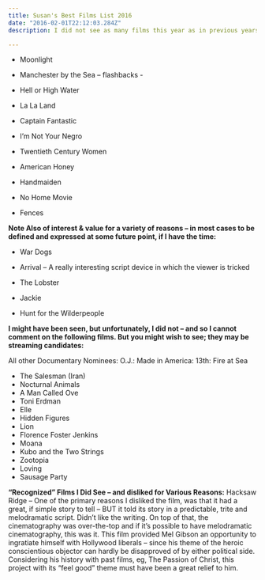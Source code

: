 ```yaml
---
title: Susan's Best Films List 2016
date: "2016-02-01T22:12:03.284Z"
description: I did not see as many films this year as in previous years.  However, over the year, I did see and love the following films for a variety of reasons

---
```


- Moonlight 

- Manchester by the Sea – flashbacks - 

- Hell or High Water

- La La Land

- Captain Fantastic

- I’m Not Your Negro

- Twentieth Century Women

- American Honey

- Handmaiden

- No Home Movie

- Fences

**Note Also  of interest & value for a variety of reasons – in most cases to be defined and expressed at some future point, if I have the time:**

- War Dogs

- Arrival – A really interesting script device in which the viewer is tricked 

- The Lobster
- Jackie 
- Hunt for the Wilderpeople


**I might have been seen, but unfortunately,  I did not – and so I cannot comment on the following films.  But you might wish to see; they may be streaming candidates:**

All other Documentary Nominees:  O.J.: Made in America: 13th: Fire at Sea
- The Salesman (Iran)
- Nocturnal Animals
- A Man Called Ove
- Toni Erdman
- Elle
- Hidden Figures
- Lion
- Florence Foster Jenkins
- Moana
- Kubo and the Two Strings
- Zootopia
- Loving
- Sausage Party

**“Recognized” Films I Did See – and disliked for Various Reasons:**
Hacksaw Ridge – One of the primary reasons I disliked the film, was that it had a great, if simple story to tell – BUT it told its story in a predictable, trite and melodramatic script.   Didn’t like the writing.  On top of that, the cinematography was over-the-top and if it’s possible to have melodramatic cinematography, this was it.   This film provided Mel Gibson an opportunity to ingratiate himself with Hollywood liberals – since his theme of the heroic conscientious objector can hardly be disapproved of by either political side.  Considering his history with past films, eg, The Passion of Christ, this project with its “feel good” theme must have been a great relief to him.   







